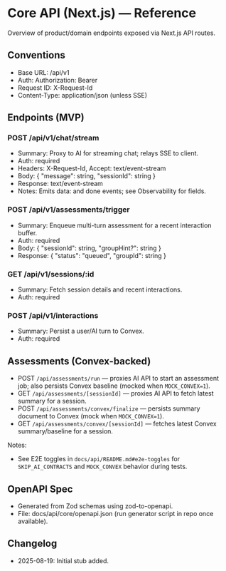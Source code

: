 # Core API (Next.js) — Reference

Overview of product/domain endpoints exposed via Next.js API routes.

## Conventions
- Base URL: /api/v1
- Auth: Authorization: Bearer <Clerk JWT>
- Request ID: X-Request-Id
- Content-Type: application/json (unless SSE)

## Endpoints (MVP)

### POST /api/v1/chat/stream
- Summary: Proxy to AI for streaming chat; relays SSE to client.
- Auth: required
- Headers: X-Request-Id, Accept: text/event-stream
- Body: { "message": string, "sessionId": string }
- Response: text/event-stream
- Notes: Emits data: and done events; see Observability for fields.

### POST /api/v1/assessments/trigger
- Summary: Enqueue multi-turn assessment for a recent interaction buffer.
- Auth: required
- Body: { "sessionId": string, "groupHint?": string }
- Response: { "status": "queued", "groupId": string }

### GET /api/v1/sessions/:id
- Summary: Fetch session details and recent interactions.
- Auth: required

### POST /api/v1/interactions
- Summary: Persist a user/AI turn to Convex.
- Auth: required

## Assessments (Convex-backed)
- POST `/api/assessments/run` — proxies AI API to start an assessment job; also persists Convex baseline (mocked when `MOCK_CONVEX=1`).
- GET  `/api/assessments/[sessionId]` — proxies AI API to fetch latest summary for a session.
- POST `/api/assessments/convex/finalize` — persists summary document to Convex (mock when `MOCK_CONVEX=1`).
- GET  `/api/assessments/convex/[sessionId]` — fetches latest Convex summary/baseline for a session.

Notes:
- See E2E toggles in `docs/api/README.md#e2e-toggles` for `SKIP_AI_CONTRACTS` and `MOCK_CONVEX` behavior during tests.

## OpenAPI Spec
- Generated from Zod schemas using zod-to-openapi.
- File: docs/api/core/openapi.json (run generator script in repo once available).

## Changelog
- 2025-08-19: Initial stub added.
